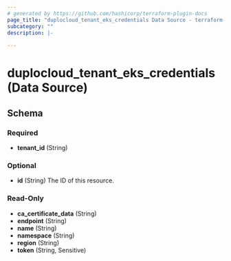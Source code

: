 ```yaml
---
# generated by https://github.com/hashicorp/terraform-plugin-docs
page_title: "duplocloud_tenant_eks_credentials Data Source - terraform-provider-duplocloud"
subcategory: ""
description: |-
  
---
```


# duplocloud_tenant_eks_credentials (Data Source)





<!-- schema generated by tfplugindocs -->
## Schema

### Required

- **tenant_id** (String)

### Optional

- **id** (String) The ID of this resource.

### Read-Only

- **ca_certificate_data** (String)
- **endpoint** (String)
- **name** (String)
- **namespace** (String)
- **region** (String)
- **token** (String, Sensitive)



